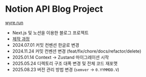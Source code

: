 # Notion API Blog Project

[wyre.run](https://www.wyre.run/)

- Next.js 및 노션을 이용한 블로그 프로젝트
- [제작 과정](https://www.wyre.run/engineering/making-notion-blog)
- 2024.07.01 커밋 컨벤션 한글로 변경
- 2024.11.24 커밋 컨벤션 변경 (feat/fix/chore/docs/refactor/delete)
- 2025.01.14 Context → Zustand 마이그레이션 시작
- 2025.05.24 디렉토리 구조 대폭 변경 및 전체 코드 재포맷
- 2025.08.23 버전 관리 방법 변경 (`semver` -> `0.YYMMDD.V`)

